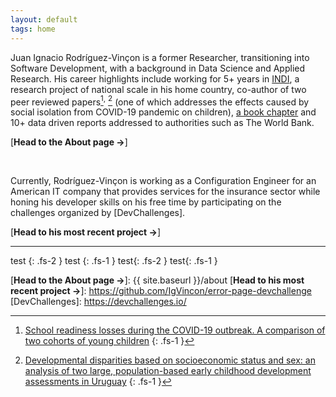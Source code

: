 ```yaml
---
layout: default
tags: home
---
```


Juan Ignacio Rodríguez-Vinçon is a former Researcher, transitioning into Software Development, with a background in Data Science and Applied Research. His career highlights include working for 5+ years in [INDI], a research project of national scale in his home country, co-author of two peer reviewed papers[^1]<sup>,</sup> [^2] (one of which addresses the effects caused by social isolation from COVID-19 pandemic on children), [a book chapter] and 10+ data driven reports addressed to authorities such as The World Bank.

[**Head to the About page →**]

<br/>

Currently, Rodríguez-Vinçon is working as a Configuration Engineer for an American IT company that provides services for the insurance sector while honing his developer skills on his free time by participating on the challenges organized by [DevChallenges].

[**Head to his most recent project →**]

----

[^1]: [School readiness losses during the COVID-19 outbreak. A comparison of two cohorts of young children](https://srcd.onlinelibrary.wiley.com/doi/10.1111/cdev.13738)
{: .fs-1 }
[^2]: [Developmental disparities based on socioeconomic status and sex: an analysis of two large, population-based early childhood development assessments in Uruguay](https://www.tandfonline.com/doi/abs/10.1080/03004430.2021.1946528)
{: .fs-1 }

test
{: .fs-2 }
test
{: .fs-1 }
test{: .fs-2 }
test{: .fs-1 }

[INDI]: https://www.ineed.edu.uy/socioemocional/experiencias/inventario-de-desarrollo-infantil-indi.html
[a book chapter]: https://psyarxiv.com/xg2hj/
[**Head to the About page →**]: {{ site.baseurl }}/about
[**Head to his most recent project →**]: https://github.com/IgVincon/error-page-devchallenge
[DevChallenges]: https://devchallenges.io/
